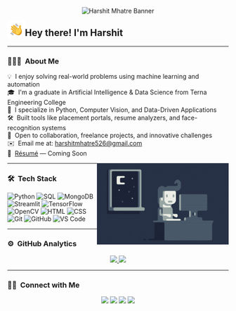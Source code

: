 <!-- Banner -->
<p align="center">
  <img src="https://github.com/xHarshit/xHarshit/assets/banner.jpg" alt="Harshit Mhatre Banner"/>
</p>

<img alt="Wave" src="https://raw.githubusercontent.com/AVS1508/AVS1508/master/assets/Hand%20Wave.gif" width="40" align="left"/>
<h2>Hey there! I'm Harshit</h2>

---

### 👨🏻‍💻 &nbsp;About Me

💡 &nbsp;I enjoy solving real-world problems using machine learning and automation  
🎓 &nbsp;I'm a graduate in Artificial Intelligence & Data Science from Terna Engineering College  
🧠 &nbsp;I specialize in Python, Computer Vision, and Data-Driven Applications  
🛠️ &nbsp;Built tools like placement portals, resume analyzers, and face-recognition systems  
💬 &nbsp;Open to collaboration, freelance projects, and innovative challenges  
✉️ &nbsp;Email me at: harshitmhatre526@gmail.com  
📄 &nbsp;[Résumé](#) — Coming Soon  

<img alt="Night Coding" src="https://raw.githubusercontent.com/AVS1508/AVS1508/master/assets/Night-Coding.gif" align="right"/>

---

### 🛠 &nbsp;Tech Stack

![Python](https://img.shields.io/badge/-Python-05122A?style=flat&logo=python)
![SQL](https://img.shields.io/badge/-SQL-05122A?style=flat&logo=mysql)
![MongoDB](https://img.shields.io/badge/-MongoDB-05122A?style=flat&logo=mongodb)
![Streamlit](https://img.shields.io/badge/-Streamlit-05122A?style=flat&logo=streamlit)
![TensorFlow](https://img.shields.io/badge/-TensorFlow-05122A?style=flat&logo=tensorflow)
![OpenCV](https://img.shields.io/badge/-OpenCV-05122A?style=flat&logo=opencv)
![HTML](https://img.shields.io/badge/-HTML-05122A?style=flat&logo=html5)
![CSS](https://img.shields.io/badge/-CSS-05122A?style=flat&logo=css3&logoColor=1572B6)
![Git](https://img.shields.io/badge/-Git-05122A?style=flat&logo=git)
![GitHub](https://img.shields.io/badge/-GitHub-05122A?style=flat&logo=github)
![VS Code](https://img.shields.io/badge/-VS%20Code-05122A?style=flat&logo=visual-studio-code)

---

### ⚙️ &nbsp;GitHub Analytics

<p align="center">
<a href="https://github.com/xHarshit">
  <img height="180em" src="https://github-readme-stats-eight-theta.vercel.app/api?username=xHarshit&show_icons=true&theme=algolia&include_all_commits=true&count_private=true"/>
  <img height="180em" src="https://github-readme-stats-eight-theta.vercel.app/api/top-langs/?username=xHarshit&layout=compact&langs_count=8&theme=algolia"/>
</a>
</p>

---

### 🤝🏻 &nbsp;Connect with Me

<p align="center">
  <a href="mailto:harshitmhatre526@gmail.com"><img src="https://img.shields.io/badge/-Gmail-D14836?style=flat&logo=gmail&logoColor=white"/></a>
  <a href="https://github.com/xHarshit"><img src="https://img.shields.io/badge/-GitHub-181717?style=flat&logo=github&logoColor=white"/></a>
  <a href="https://www.linkedin.com/"><img src="https://img.shields.io/badge/-LinkedIn-0077B5?style=flat&logo=linkedin&logoColor=white"/></a>
  <a href="https://www.instagram.com/"><img src="https://img.shields.io/badge/-Instagram-E4405F?style=flat&logo=instagram&logoColor=white"/></a>
</p>